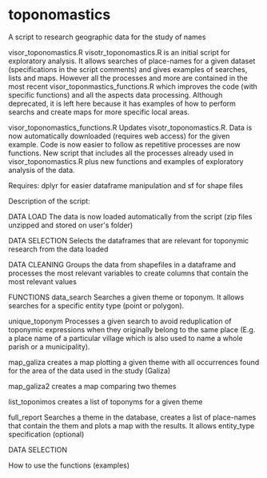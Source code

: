 # toponomastics
A script to research geographic data for the study of names

visor_toponomastics.R 
visotr_toponomastics.R is an initial script for exploratory analysis. It allows searches of place-names for a given dataset (specifications in the script comments) and gives examples of searches, lists and maps. However all the processes and more are contained in the most recent visor_toponmastics_functions.R which improves the code (with specific functions) and all the aspects data processing. Although deprecated, it is left here because it has examples of how to perform searchs and create maps for more specific local areas.

visor_toponomastics_functions.R
Updates visotr_toponomastics.R. Data is now automatically downloaded (requires web access) for the given example. Code is now easier to follow as repetitive processes are now functions. 
New script that includes all the processes already used in visor_toponomastics.R plus new functions and examples of exploratory analysis of the data. 

Requires: dplyr for easier dataframe manipulation and sf for shape files

Description of the script:

DATA LOAD
The data is now loaded automatically from the script (zip files unzipped and stored on user's folder)

DATA SELECTION
Selects the dataframes that are relevant for toponymic research from the data loaded

DATA CLEANING
Groups the data from shapefiles in a dataframe and processes the most relevant variables to create columns that contain the most relevant values

FUNCTIONS 
data_search
Searches a given theme or toponym. It allows searches for a specific entity type (point or polygon).

unique_toponym
Processes a given search to avoid reduplication of toponymic expressions when they originally belong to the same place (E.g. a place name of a particular village which is also used to name a whole parish or a municipality).

map_galiza
creates a map plotting a given theme with all occurrences found for the area of the data used in the study (Galiza)

map_galiza2
creates a map comparing two themes 

list_toponimos
creates a list of toponyms for a given theme

full_report
Searches a theme in the database, creates a list of place-names that contain the them and plots a map with the results. It allows entity_type specification (optional)

DATA SELECTION

How to use the functions (examples)

